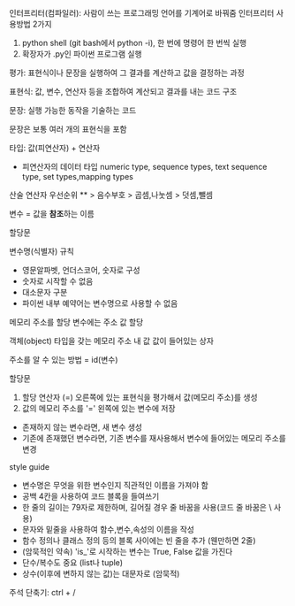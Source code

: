 인터프리터(컴파일러): 사람이 쓰는 프로그래밍 언어를 기계어로 바꿔줌
인터프리터 사용방법 2가지
1. python shell (git bash에서 python -i), 한 번에 명령어 한 번씩 실행
2. 확장자가 .py인 파이썬 프로그램 실행

평가: 표현식이나 문장을 실행하여 그 결과를 계산하고 값을 결정하는 과정

표현식: 값, 변수, 연산자 등을 조합하여 계산되고 결과를 내는 코드 구조

문장: 실행 가능한 동작을 기술하는 코드

문장은 보통 여러 개의 표현식을 포함

타입: 값(피연산자) + 연산자

* 피연산자의 데이터 타입
numeric type, sequence types, text sequence type, set types,mapping types

산술 연산자 우선순위
** > 음수부호 > 곱셈,나눗셈 > 덧셈,뺄셈

변수 = 값을 **참조**하는 이름

할당문

변수명(식별자) 규칙
* 영문알파벳, 언더스코어, 숫자로 구성
* 숫자로 시작할 수 없음
* 대소문자 구분
* 파이썬 내부 예약어는 변수명으로 사용할 수 없음


메모리 주소를 할당
변수에는 주소 값 할당

객체(object)
타입을 갖는 메모리 주소 내 값
값이 들어있는 상자

주소를 알 수 있는 방법 = id(변수)

할당문
1. 할당 연산자 (=) 오른쪽에 있는 표현식을 평가해서 값(메모리 주소)를 생성
2. 값의 메모리 주소를 '=' 왼쪽에 있는 변수에 저장
* 존재하지 않는 변수라면, 새 변수 생성
* 기존에 존재했던 변수라면, 기존 변수를 재사용해서 변수에 들어있는 메모리 주소를 변경

style guide
* 변수명은 무엇을 위한 변수인지 직관적인 이름을 가져야 함
* 공백 4칸을 사용하여 코드 블록을 들여쓰기
* 한 줄의 길이는 79자로 제한하며, 길어질 경우 줄 바꿈을 사용(코드 줄 바꿈은 \ 사용)
* 문자와 밑줄을 사용하여 함수,변수,속성의 이름을 작성
* 함수 정의나 클래스 정의 등의 블록 사이에는 빈 줄을 추가 (웬만하면 2줄)
* (암묵적인 약속) 'is_'로 시작하는 변수는  True, False 값을 가진다
* 단수/복수도 중요 (list나 tuple)
* 상수(이후에 변하지 않는 값)는 대문자로 (암묵적)

주석 단축기: ctrl + /